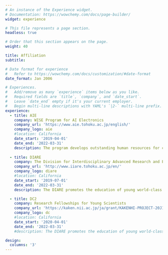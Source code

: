 ```yaml
---
# An instance of the Experience widget.
# Documentation: https://wowchemy.com/docs/page-builder/
widget: experience

# This file represents a page section.
headless: true

# Order that this section appears on the page.
weight: 40

title: Affiliation
subtitle:

# Date format for experience
#   Refer to https://wowchemy.com/docs/customization/#date-format
date_format: Jan 2006

# Experiences.
#   Add/remove as many `experience` items below as you like.
#   Required fields are `title`, `company`, and `date_start`.
#   Leave `date_end` empty if it's your current employer.
#   Begin multi-line descriptions with YAML's `|2-` multi-line prefix.
experience:
  - title: AIE
    company: WISE Program for AI Electronics
    company_url: 'https://www.aie.tohoku.ac.jp/english/'
    company_logo: aie
    #location: California
    date_start: '2019-04-01'
    date_end: '2022-03-31'
    description: The program develops outstanding human resources for creating a new industrial field called Artificial Intelligence Electronics (AIE). In this field, the objective would be to conduct research and development on algorithms and computer programs for AI and artificial intelligence architecture.
        
  - title: DIARE
    company: The Division for Interdisciplinary Advanced Research and Education
    company_url: 'http://www.iiare.tohoku.ac.jp/en/'
    company_logo: diare
    #location: California
    date_start: '2019-07-01'
    date_end: '2022-03-31'
    description: The DIARE promotes the education of young world-class researchers capable of forging new research areas by merging different disciplines in collaboration with the students' original graduate schools. 

  - title: DC2
    company: Research Fellowships for Young Scientists
    company_url: 'https://kaken.nii.ac.jp/ja/grant/KAKENHI-PROJECT-20J11407/'
    company_logo: dc
    #location: California
    date_start: '2020-04-01'
    date_end: '2022-03-31'
    #description: The DIARE promotes the education of young world-class researchers capable of forging new research areas by merging different disciplines in collaboration with the students' original graduate schools. 

design:
  columns: '3'
---
```

